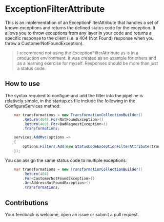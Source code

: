 # ExceptionFilterAttribute
This is an implementation of an ExceptionFilterAttribute that handles a set of known exceptions and returns the defined status code for the exception. It allows you to throw exceptions from any layer in your code and returns a specific response to the client (i.e. a 404 (Not Found) response when you throw a CustomerNotFoundException).

> I recommend not using the ExceptionFilterAttribute as is in a production environment.
> It was created as an example for others and as a learning exercise for myself.
> Responses should be more than just a status code.

## How to use
The syntax required to configue and add the filter into the pipeline is relatively simple, in the startup.cs file include the following in the ConfigureServices method:
```csharp
    var transformations = new TransformationCollectionBuilder()
        .Return(404).For<NotFoundException>()
        .Return(400).For<BadRequestException>()
        .Transformations;

    services.AddMvc(options =>
    {
        options.Filters.Add(new StatusCodeExceptionFilterAttribute(transformations));
    });
```

You can assign the same status code to multiple exceptions:
```csharp
    var transformations = new TransformationCollectionBuilder()
        .Return(404)
        .For<CustomerNotFoundException>()
        .Or<AddressNotFoundException>()
        .Transformations;
```

## Contributions
Your feedback is welcome, open an issue or submit a pull request.